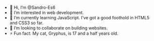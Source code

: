 - 👋 Hi, I’m @Sandro-Es6
- 👀 I’m interested in web development.
- 🌱 I’m currently learning JavaScript. I've got a good foothold in HTML5 and CSS3 so far.
- 💞️ I’m looking to collaborate on building websites.
- ⚡ Fun fact: My cat, Gryphus, is 17 and a half years old.

<!---
Sandro-Es6/Sandro-Es6 is a ✨ special ✨ repository because its `README.md` (this file) appears on your GitHub profile.
You can click the Preview link to take a look at your changes.
--->
